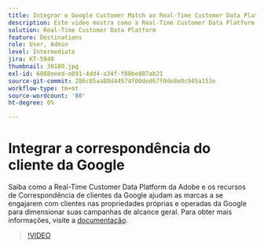 ```yaml
---
title: Integrar o Google Customer Match ao Real-Time Customer Data Platform da Adobe
description: Este vídeo mostra como a Real-Time Customer Data Platform da Adobe e os recursos de Correspondência de clientes da Google ajudam as marcas a se engajarem com clientes nas propriedades próprias e operadas da Google para dimensionar suas campanhas de alcance geral.
solution: Real-Time Customer Data Platform
feature: Destinations
role: User, Admin
level: Intermediate
jira: KT-5948
thumbnail: 38180.jpg
exl-id: 6888eeed-e091-4dd4-a34f-f00be887ab21
source-git-commit: 286c85aa88d44574f00ded67f0de8e0c945a153e
workflow-type: tm+mt
source-wordcount: '80'
ht-degree: 0%

---
```


# Integrar a correspondência do cliente da Google

Saiba como a Real-Time Customer Data Platform da Adobe e os recursos de Correspondência de clientes da Google ajudam as marcas a se engajarem com clientes nas propriedades próprias e operadas da Google para dimensionar suas campanhas de alcance geral. Para obter mais informações, visite a [documentação](https://experienceleague.adobe.com/docs/experience-platform/destinations/catalog/advertising/google-customer-match.html?lang=pt-BR).

>[!VIDEO](https://video.tv.adobe.com/v/38180?learn=on&enablevpops)
